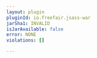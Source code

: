 ```yaml
---
layout: plugin
pluginId: io.freefair.jsass-war
jarSha1: INVALID
isJarAvailable: false
error: NONE
violations: []

---
```

